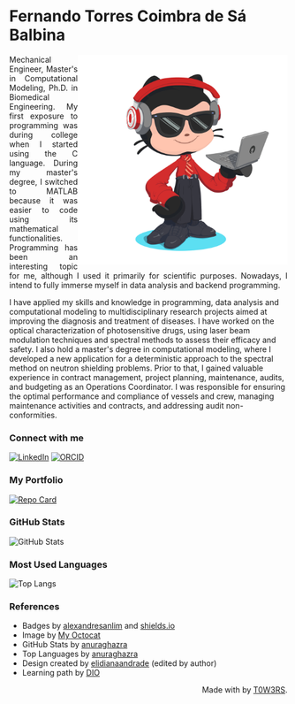 <h1>
    <span>Fernando Torres Coimbra de Sá Balbina</span>
</h1>

<img align="right" alt="Created using myoctacat - https://myoctocat.com/" height="380" src="https://github.com/T0W3RS/T0W3RS/blob/main/octocat-1714678913162.png">

<p align="justify"> Mechanical Engineer, Master's in Computational Modeling, Ph.D. in Biomedical Engineering. My first exposure to programming was during college when I started using the C language. During my master's degree, I switched to MATLAB because it was easier to code using its mathematical functionalities. Programming has been an interesting topic for me, although I used it primarily for scientific purposes. Nowadays, I intend to fully immerse myself in data analysis and backend programming.

I have applied my skills and knowledge in programming, data analysis and computational modeling to multidisciplinary research projects aimed at improving the diagnosis and treatment of diseases. I have worked on the optical characterization of photosensitive drugs, using laser beam modulation techniques and spectral methods to assess their efficacy and safety. I also hold a master's degree in computational modeling, where I developed a new application for a deterministic approach to the spectral method on neutron shielding problems. Prior to that, I gained valuable experience in contract management, project planning, maintenance, audits, and budgeting as an Operations Coordinator. I was responsible for ensuring the optimal performance and compliance of vessels and crew, managing maintenance activities and contracts, and addressing audit non-conformities.

### Connect with me

[![LinkedIn](https://img.shields.io/badge/LinkedIn-0077B5?style=for-the-badge&logo=linkedin&logoColor=white)](https://www.linkedin.com/in/fernando-torres-coimbra-de-s%C3%A1-balbina-aa9b20105/)
[![ORCID](https://img.shields.io/badge/orcid-A6CE39?style=for-the-badge&logo=orcid&logoColor=white)](https://orcid.org/0000-0002-8331-7534)

### My Portfolio

[![Repo Card](https://github-readme-stats.vercel.app/api/pin/?username=T0W3RS&repo=My_Portfolio&bg_color=000&show_owner=true&border_color=E94D5F&show_icons=true&icon_color=E94D5F&title_color=E94D5F&text_color=FFF)](https://github.com/T0W3RS/My_Portfolio)

### GitHub Stats

![GitHub Stats](https://github-readme-stats.vercel.app/api?username=T0W3RS&theme=transparent&hide_title=true&bg_color=000&border_color=E94D5F&show_icons=true&icon_color=E94D5F&title_color=E94D5F&text_color=FFF)

### Most Used Languages

![Top Langs](https://github-readme-stats-git-masterrstaa-rickstaa.vercel.app/api/top-langs/?username=T0W3RS&layout=compact&hide_title=true&bg_color=000&border_color=E94D5F&title_color=E94D5F&text_color=FFF)

### References
 
  - Badges by <a href="https://github.com/alexandresanlim/Badges4-README.md-Profile">alexandresanlim</a> and <a href="https://shields.io/">shields.io</a><br> 
  - Image by <a href="https://myoctocat.com/">My Octocat</a>
  - GitHub Stats by <a href="https://github.com/anuraghazra/github-readme-stats">anuraghazra</a>
  - Top Languages by <a href="https://github.com/anuraghazra/github-readme-stats">anuraghazra</a>
  - Design created by <a href="https://github.com/elidianaandrade">elidianaandrade</a> (edited by author)
  - Learning path by <a href="https://web.dio.me/">DIO</a>
 
  <div align="right">Made with by <a href="https://github.com/T0W3RS">T0W3RS</a>.</div>
